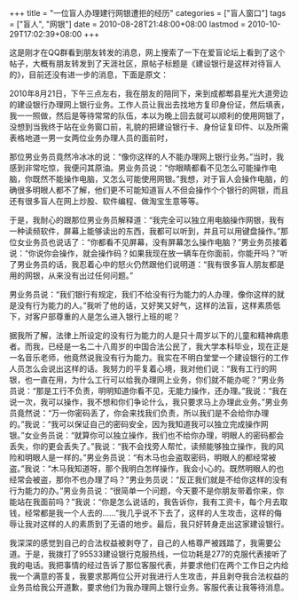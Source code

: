 +++
title = "一位盲人办理建行网银遭拒的经历"
categories = ["盲人窗口"]
tags = ["盲人", "网银"]
date = 2010-08-28T21:48:00+08:00
lastmod = 2010-10-29T17:02:39+08:00
+++



这是刚才在QQ群看到朋友转发的消息，网上搜索了一下在爱盲论坛上看到了这个帖子，大概有朋友转发到了天涯社区，原帖子标题是《建设银行是这样对待盲人的》，目前还没有进一步的消息，下面是原文：

2010年8月21日，下午三点左右，我在朋友的陪同下，来到成都郫县星光大道旁边的建设银行办理网上银行业务。工作人员让我出去找地方复印身份证，然后填表，我一一照做，然后是等待常常的队伍，本以为晚上回去就可以顺利的使用网银了，没想到当我终于站在业务窗口前，礼貌的把建设银行卡、身份证复印件、以及所需表格地道一男一女两位业务办理人员的面前时，

那位男业务员竟然冷冰冰的说：“像你这样的人不能办理网上银行业务。”当时，我感到非常吃惊，我便问其原油。男业务员说：“你眼睛都看不见怎么可能操作电脑，你既然不能操作电脑，又怎么可能使用网银。”我想，对于盲人会操作电脑，的确很多明眼人都不了解，他们更不可能知道盲人不但会操作个个银行的网银，而且还有很多盲人在网上炒股、软件编程、做淘宝生意等等。

于是，我耐心的跟那位男业务员解释道：“我完全可以独立用电脑操作网银，我有一种读频软件，屏幕上能够读出的东西，我都可以听到，并且可以用键盘操作。”那位女业务员也说话了：“你都看不见屏幕，没有屏幕怎么操作电脑？”男业务员接着说：“你说你会操作，就会操作码？如果我现在放一辆车在你面前，你能开吗？”听了男业务员的话，我忍着心中的怒火仍然跟他们说明道：“我有很多盲人朋友都是用的网银，从来没有出过任何问题。”

男业务员说：“我们银行有规定，我们不给没有行为能力的人办理，像你这样的就是没有行为能力的人。”我听了他的话，又好笑又好气，这样的法盲，这样素质低下，对客户部尊重的人是怎么进入银行上班的呢？

据我所了解，法律上所设定的没有行为能力的人是只十周岁以下的儿童和精神病患者。而我，已经是一名二十八周岁的中国合法公民了，我大学本科毕业，现在正是一名音乐老师，他竟然说我没有行为能力。我实在不明白堂堂一个建设银行的工作人员怎么会说出这样的话。我努力的平复着心境，我对他们说：“我有工行的网银，也一直在用，为什么工行可以给我办理网上业务，你们就不能办呢？”男业务员说：“那是工行不负责，明明知道你看不见，无能力操作，还办理。”我说：“我在说一次，我可以操作，我不想和你们争论什么，我只要求马上办理此业务。”男业务员竟然说：“万一你密码丢了，你会来找我们负责，所以我们是不会给你办理的。”我说：“我可以保证自己的密码安全，因为我知道我可以独立完成操作网银。”女业务员说：“就算你可以独立操作，我们也不给你办理，明眼人的密码都会丢失，你的更会丢失了。”我说：“我不会找旁人帮忙，读频能够独立操作，我的风险和明眼人是一样的。”男业务员说：“有木马也会盗取密码，明眼人的都经常被盗。”我说：“木马我知道呀，那个我明白怎样操作，我会小心的。既然明眼人的也经常会被盗，那你不也办理了吗？”男业务员说：“反正我们就是不给你这样的没有行为能力的办。”男业务员说：“很简单一个问题，今天要不是你朋友带着你来，你能站在我面前吗？”我说：“你是怎么说话的，我告诉你，我有工资卡，每个月去取钱，经常都是我一个人去的……”我几乎说不下去了，这样的人生攻击，这样的侮辱让我对这样的人的素质到了无语的地步。最后，我只好转身走出这家建设银行。

我深深的感觉到自己的合法权益被剥夺了，自己的人格尊严被践踏了，我需要公道。于是，我拨打了95533建设银行克服热线，一位功耗是277的克服代表接听了我的电话。我把事情的经过告诉了那位客服代表，并要求他们在两个工作日之内给我一个满意的答复，我要求那两位公开对我进行人生攻击，并且剥夺我合法权益的业务员给我公开道歉，要求他们为我办理网上银行业务。客服代表让我等待消息。